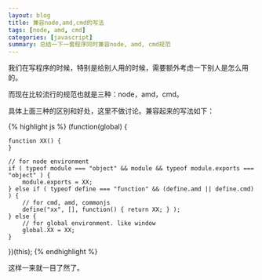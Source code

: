```yaml
---
layout: blog
title: 兼容node,amd,cmd的写法
tags: [node, amd, cmd]
categories: [javascript]
summary: 总结一下一套程序同时兼容node, amd, cmd规范
---
```


我们在写程序的时候，特别是给别人用的时候，需要额外考虑一下别人是怎么用的。

而现在比较流行的规范也就是三种：node，amd，cmd。

具体上面三种的区别和好处，这里不做讨论。兼容起来的写法如下：

{% highlight js %}
(function(global) {

    function XX() {
    }

    // for node environment
    if ( typeof module === "object" && module && typeof module.exports === "object" ) {
        module.exports = XX;
    } else if ( typeof define === "function" && (define.amd || define.cmd) ) {
        // for cmd, amd, commonjs
        define("xx", [], function() { return XX; } );
    } else {
        // for global environment. like window
        global.XX = XX;
    }

})(this);
{% endhighlight %}

这样一来就一目了然了。
